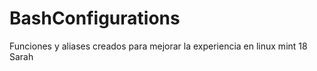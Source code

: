 # BashConfigurations
Funciones y aliases creados para mejorar la experiencia en linux mint 18 Sarah
